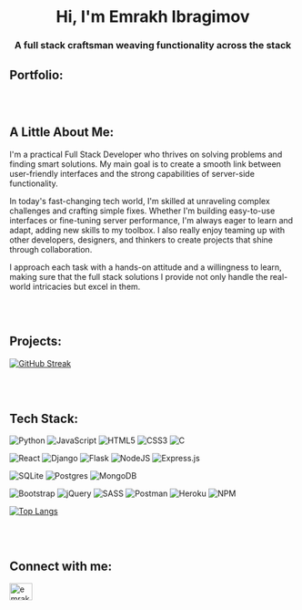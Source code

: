 <h1 align="center">Hi, I'm Emrakh Ibragimov</h1>
<h3 align="center">A full stack craftsman weaving functionality across the stack</h3>

<h2>Portfolio:</h2>

<h2></h2>

<br/>

<h2>A Little About Me:</h2>
<p>I'm a practical Full Stack Developer who thrives on solving problems and finding smart solutions. My main goal is to create a smooth link between user-friendly interfaces and the strong capabilities of server-side functionality.</p>
<p>In today's fast-changing tech world, I'm skilled at unraveling complex challenges and crafting simple fixes. Whether I'm building easy-to-use interfaces or fine-tuning server performance, I'm always eager to learn and adapt, adding new skills to my toolbox. I also really enjoy teaming up with other developers, designers, and thinkers to create projects that shine through collaboration.</p>
<p>I approach each task with a hands-on attitude and a willingness to learn, making sure that the full stack solutions I provide not only handle the real-world intricacies but excel in them.
</p>
<h2></h2>

<br/>

<h2>Projects:</h2>

[![GitHub Streak](https://streak-stats.demolab.com/?user=emrah-i)](https://git.io/streak-stats)


<h2></h2>

<br/>

<h2>Tech Stack:</h2>

![Python](https://img.shields.io/badge/python-3670A0?style=for-the-badge&logo=python&logoColor=ffdd54) ![JavaScript](https://img.shields.io/badge/javascript-%23323330.svg?style=for-the-badge&logo=javascript&logoColor=%23F7DF1E) ![HTML5](https://img.shields.io/badge/html5-%23E34F26.svg?style=for-the-badge&logo=html5&logoColor=white) ![CSS3](https://img.shields.io/badge/css3-%231572B6.svg?style=for-the-badge&logo=css3&logoColor=white) ![C](https://img.shields.io/badge/c-%2300599C.svg?style=for-the-badge&logo=c&logoColor=white) 

![React](https://img.shields.io/badge/react-%2320232a.svg?style=for-the-badge&logo=react&logoColor=%2361DAFB) ![Django](https://img.shields.io/badge/django-%23092E20.svg?style=for-the-badge&logo=django&logoColor=white) ![Flask](https://img.shields.io/badge/flask-%23000.svg?style=for-the-badge&logo=flask&logoColor=white) ![NodeJS](https://img.shields.io/badge/node.js-6DA55F?style=for-the-badge&logo=node.js&logoColor=white) ![Express.js](https://img.shields.io/badge/express.js-%23404d59.svg?style=for-the-badge&logo=express&logoColor=%2361DAFB) 

![SQLite](https://img.shields.io/badge/sqlite-%2307405e.svg?style=for-the-badge&logo=sqlite&logoColor=white) ![Postgres](https://img.shields.io/badge/postgres-%23316192.svg?style=for-the-badge&logo=postgresql&logoColor=white) ![MongoDB](https://img.shields.io/badge/MongoDB-%234ea94b.svg?style=for-the-badge&logo=mongodb&logoColor=white)

![Bootstrap](https://img.shields.io/badge/bootstrap-%23563D7C.svg?style=for-the-badge&logo=bootstrap&logoColor=white) ![jQuery](https://img.shields.io/badge/jquery-%230769AD.svg?style=for-the-badge&logo=jquery&logoColor=white) ![SASS](https://img.shields.io/badge/SASS-hotpink.svg?style=for-the-badge&logo=SASS&logoColor=white) ![Postman](https://img.shields.io/badge/Postman-FF6C37?style=for-the-badge&logo=postman&logoColor=white) ![Heroku](https://img.shields.io/badge/heroku-%23430098.svg?style=for-the-badge&logo=heroku&logoColor=white) ![NPM](https://img.shields.io/badge/NPM-%23000000.svg?style=for-the-badge&logo=npm&logoColor=white) 

[![Top Langs](https://github-readme-stats.vercel.app/api/top-langs/?username=emrah-i&layout=donut)](https://github.com/emrah-i)
<h2></h2>

<br/>

<h2 align="left">Connect with me:</h2>
<p align="left">
<a href="https://linkedin.com/in/emrakh-ibragimov-b08068195" target="blank"><img align="center" src="https://raw.githubusercontent.com/rahuldkjain/github-profile-readme-generator/master/src/images/icons/Social/linked-in-alt.svg" alt="emrakh-ibragimov-b08068195" height="30" width="40" /></a>
</p>
<h2></h2>
